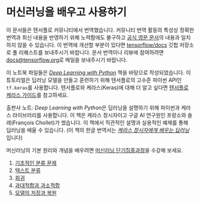 # 머신러닝을 배우고 사용하기

이 문서들은 텐서플로 커뮤니티에서 번역했습니다. 커뮤니티 번역 활동의 특성상 정확한 번역과 최신 내용을 반영하기 위해 노력함에도
불구하고 [공식 영문 문서](https://www.tensorflow.org/?hl=en)의 내용과 일치하지 않을 수 있습니다.
이 번역에 개선할 부분이 있다면
[tensorflow/docs](https://github.com/tensorflow/docs) 깃헙 저장소로 풀 리퀘스트를 보내주시기 바랍니다.
문서 번역이나 리뷰에 참여하려면 
[docs@tensorflow.org](https://groups.google.com/a/tensorflow.org/forum/#!forum/docs)로
메일을 보내주시기 바랍니다.


이 노트북 파일들은 *[Deep Learning with Python](https://books.google.com/books?id=Yo3CAQAACAAJ)* 책을 바탕으로 작성되었습니다. 이 튜토리얼은 딥러닝 모델을 만들고 훈련하기 위해 텐서플로의 고수준 파이썬 API인 `tf.keras`를 사용합니다. 텐서플로와 케라스(Keras)에 대해 더 알고 싶다면 [텐서플로 케라스 가이드](../../guide/keras.
)를 참고하세요.

출판사 노트: *Deep Learning with Python*은 딥러닝을 설명하기 위해 파이썬과 케라스 라이브러리를 사용합니다. 이 책은 케라스 창시자이고 구글 AI 연구원인 프랑소와 숄레(François Chollet)가 썼습니다. 이 책에서 직관적인 설명과 실용적인 예제를 통해 딥러닝을 배울 수 있습니다. (이 책의 한글 번역서는 *[케라스 창시자에게 배우는 딥러닝](https://books.google.co.kr/books?id=EJV5DwAAQBAJ)* 입니다)

머신러닝의 기본 원리와 개념을 배우려면
[머신러닝 단기집중과정](https://developers.google.com/machine-learning/crash-course/)을
수강해 보세요.

1. [기초적인 분류 문제](./basic_classification.ipynb)
2. [텍스트 분류](./basic_text_classification.ipynb)
3. [회귀](./basic_regression.ipynb)
4. [과대적합과 과소적합](./overfit_and_underfit.ipynb)
5. [모델의 저장과 복원](./save_and_restore_models.ipynb)
